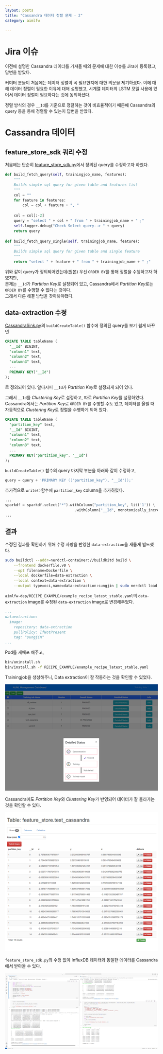 ```yaml
---
layout: posts
title: "Cassandra 데이터 정렬 문제 - 2"
category: aimlfw

---
```


# Jira 이슈

이전에 설명한 Cassandra 데이터를 가져올 때의 문제에 대한 이슈를 Jira에 등록했고, 답변을 받았다.

커미터 분들이 처음에는 데이터 정렬이 꼭 필요한지에 대한 의문을 제기하셨다. 이에 대해 데이터 정렬이 필요한 이유에 대해 설명했고, 시계열 데이터의 LSTM 모델 사용에 있어서 데이터 정렬이 필요하다는 것에 동의하셨다.

정렬 방식의 경우 `__Id`를 기준으로 정렬하는 것이 비효율적이기 때문에 Cassandra의 query 등을 통해 정렬할 수 있는지 답변을 받았다.

# Cassandra 데이터

## feature_store_sdk 쿼리 수정

처음에는 단순히 [feature_store_sdk.py](https://github.com/o-ran-sc/aiml-fw-athp-sdk-feature-store/blob/master/featurestoresdk/feature_store_sdk.py)에서 정의된 query를 수정하고자 하였다.

```python
def build_fetch_query(self, trainingjob_name, features):
    """
    Builds simple sql query for given table and features list
    """
    col = ""
    for feature in features:
        col = col + feature + ", "

    col = col[:-2]
    query = "select " + col + " from " + trainingjob_name + " ;"
    self.logger.debug("Check Select query--> " + query)
    return query

def build_fetch_query_single(self, trainingjob_name, feature):
    """
    Builds simple sql query for given table and single feature
    """
    return "select " + feature + " from " + trainingjob_name + " ;"
```

위와 같이 query가 정의되어있는데(원본) 우선 `ORDER BY`를 통해 정렬을 수행하고자 하였지만,<br>
문제는 `__Id`가 *Partition Key*로 설정되어 있고, Cassandra에서 *Partition Key*로는 `ORDER BY`를 수행할 수 없다는 것이다.<br>
그래서 다른 해결 방법을 찾아봐야했다.

## data-extraction 수정

[CassandraSink.py](https://github.com/o-ran-sc/aiml-fw-athp-data-extraction/blob/master/dataextraction/sink/CassandraSink.py)의 `buildCreateTable()` 함수에 정의된 query를 보기 쉽게 바꾸면

```sql
CREATE TABLE tableName (
  "__Id" BIGINT,
  "column1" text,
  "column2" text,
  "column3" text,
  ...
  PRIMARY KEY("__Id")
);
```

로 정의되어 있다. 알다시피 `__Id`가 *Partition Key*로 설정되게 되어 있다.

그래서 `__Id`를 *Clustering Key*로 설정하고, 따로 *Partition Key*를 설정하였다. Cassandra에서는 *Partition Key*로 `ORDER BY`를 수행할 수도 있고, 데이터를 올릴 때 자동적으로 *Clustering Key*로 정렬을 수행하게 되어 있다.

```sql
CREATE TABLE tableName (
  "partition_key" text,
  "__Id" BIGINT,
  "column1" text,
  "column2" text,
  "column3" text,
  ...
  PRIMARY KEY("partition_key", "__Id")
);
```

`buildCreateTable()` 함수의 query 마지막 부분을 아래와 같이 수정하고,

```python
query = query + 'PRIMARY KEY (("partition_key"), "__Id"));'
```

추가적으로 `write()`함수에 `partition_key` column을 추가하였다.

```python
...
sparkdf = sparkdf.select("*").withColumn("partition_key", lit('1')) \
                                .withColumn("__Id", monotonically_increasing_id())
...
```

## 결과

수정된 결과를 확인하기 위해 수정 사항을 반영한 `data-extraction`을 새롭게 빌드했다.

```bash
sudo buildctl --addr=nerdctl-container://buildkitd build \
    --frontend dockerfile.v0 \
    --opt filename=Dockerfile \
    --local dockerfile=data-extraction \
    --local context=data-extraction \
    --output type=oci,name=data-extraction:sungjin | sudo nerdctl load --namespace k8s.io
```

`aimlfw-dep/RECIPE_EXAMPLE/example_recipe_latest_stable.yaml`의 `data-extraction` image를 수정된 `data-extraction` image로 변경해주었다.

```yaml
...
dataextraction:
  image:
    repository: data-extraction
    pullPolicy: IfNotPresent
    tag: "sungjin"
...
```

Pod를 재배포 해주고,

```bash
bin/uninstall.sh
bin/install.sh -f RECIPE_EXAMPLE/example_recipe_latest_stable.yaml
```

Trainingjob을 생성해주니, Data extraction이 잘 작동하는 것을 확인할 수 있었다.

<img class="modal img_small" src="/_pages/projects/aimlfw/images/9-1.png" alt=""/>

Cassandra에도 *Partition Key*와 *Clustering Key*가 반영되어 데이터가 잘 올라가는 것을 확인할 수 있다.

<img class="modal img_small" src="/_pages/projects/aimlfw/images/9-2.png" alt=""/>

`feature_store_sdk.py`의 수정 없이 InfluxDB 데이터와 동일한 데이터를 Cassandra에서 받아올 수 있다.

<img class="modal" src="/_pages/projects/aimlfw/images/9-3.png" alt=""/>